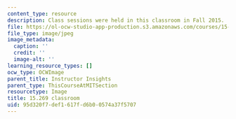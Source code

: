 ```yaml
---
content_type: resource
description: Class sessions were held in this classroom in Fall 2015.
file: https://ol-ocw-studio-app-production.s3.amazonaws.com/courses/15-269-leadership-stories-literature-ethics-and-authority-fall-2015/95d320f7def1617fd6b00574a37f5707_15-269-classroom.jpg
file_type: image/jpeg
image_metadata:
  caption: ''
  credit: ''
  image-alt: ''
learning_resource_types: []
ocw_type: OCWImage
parent_title: Instructor Insights
parent_type: ThisCourseAtMITSection
resourcetype: Image
title: 15.269 classroom
uid: 95d320f7-def1-617f-d6b0-0574a37f5707
---
```

